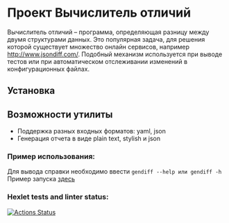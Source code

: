 # Проект Вычислитель отличий
Вычислитель отличий – программа, определяющая разницу между двумя структурами данных. Это популярная задача, для решения которой существует множество онлайн сервисов, например http://www.jsondiff.com/. Подобный механизм используется при выводе тестов или при автоматическом отслеживании изменений в конфигурационных файлах.

## Установка

## Возможности утилиты
- Поддержка разных входных форматов: yaml, json
- Генерация отчета в виде plain text, stylish и json

### Пример использования:
Для вывода справки необходимо ввести ```gendiff --help или gendiff -h```  
Пример запуска [здесь](https://asciinema.org/a/EEviugVbD9FQx8EPUXHccganh)

### Hexlet tests and linter status:
[![Actions Status](https://github.com/Inthetouch/frontend-project-46/actions/workflows/hexlet-check.yml/badge.svg)](https://github.com/Inthetouch/frontend-project-46/actions)
